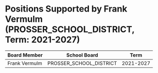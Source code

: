 # Positions Supported by Frank Vermulm (PROSSER_SCHOOL_DISTRICT, Term: 2021-2027)

| Board Member | School Board | Term |
|--------------|--------------|------|
| Frank Vermulm | PROSSER_SCHOOL_DISTRICT | 2021-2027 |

